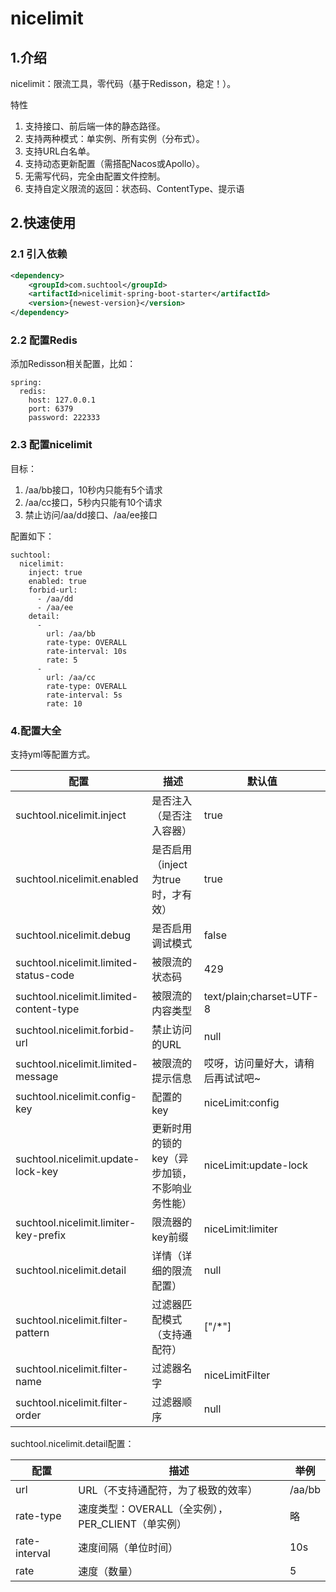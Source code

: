 # nicelimit

## 1.介绍

nicelimit：限流工具，零代码（基于Redisson，稳定！）。

特性

1. 支持接口、前后端一体的静态路径。
2. 支持两种模式：单实例、所有实例（分布式）。
3. 支持URL白名单。
4. 支持动态更新配置（需搭配Nacos或Apollo）。
5. 无需写代码，完全由配置文件控制。
6. 支持自定义限流的返回：状态码、ContentType、提示语

## 2.快速使用

### 2.1 引入依赖
```xml
<dependency>
    <groupId>com.suchtool</groupId>
    <artifactId>nicelimit-spring-boot-starter</artifactId>
    <version>{newest-version}</version>
</dependency>
```

### 2.2 配置Redis

添加Redisson相关配置，比如：
```
spring:
  redis:
    host: 127.0.0.1
    port: 6379
    password: 222333
```
### 2.3 配置nicelimit

目标：
1. /aa/bb接口，10秒内只能有5个请求 
2. /aa/cc接口，5秒内只能有10个请求 
3. 禁止访问/aa/dd接口、/aa/ee接口

配置如下：

```
suchtool:
  nicelimit:
    inject: true
    enabled: true
    forbid-url:
      - /aa/dd
      - /aa/ee
    detail:
      -
        url: /aa/bb
        rate-type: OVERALL
        rate-interval: 10s
        rate: 5
      -
        url: /aa/cc
        rate-type: OVERALL
        rate-interval: 5s
        rate: 10
```

### 4.配置大全

支持yml等配置方式。

| 配置                  | 描述                                       | 默认值                           |
|-----------------------|------------------------------------------|----------------------------------|
| suchtool.nicelimit.inject                | 是否注入（是否注入容器）            | true                             |
| suchtool.nicelimit.enabled               | 是否启用（inject为true时，才有效）  | true                             |
| suchtool.nicelimit.debug               | 是否启用调试模式          | false                                |
| suchtool.nicelimit.limited-status-code   | 被限流的状态码                      | 429                              |
| suchtool.nicelimit.limited-content-type  | 被限流的内容类型                    | text/plain;charset=UTF-8         |
| suchtool.nicelimit.forbid-url       | 禁止访问的URL                    | null  |
| suchtool.nicelimit.limited-message       | 被限流的提示信息                    | 哎呀，访问量好大，请稍后再试试吧~  |
| suchtool.nicelimit.config-key            | 配置的key                           | niceLimit:config                 |
| suchtool.nicelimit.update-lock-key       | 更新时用的锁的key（异步加锁，不影响业务性能）| niceLimit:update-lock   |
| suchtool.nicelimit.limiter-key-prefix    | 限流器的key前缀                     | niceLimit:limiter               |
| suchtool.nicelimit.detail                | 详情（详细的限流配置）           | null                             |
| suchtool.nicelimit.filter-pattern        | 过滤器匹配模式（支持通配符）     | ["/*"]                             |
| suchtool.nicelimit.filter-name           | 过滤器名字                       | niceLimitFilter                  |
| suchtool.nicelimit.filter-order          | 过滤器顺序                       | null                             |

suchtool.nicelimit.detail配置：

| 配置           | 描述                   | 举例       |
|----------------|------------------------|------------|
| url            | URL（不支持通配符，为了极致的效率） | /aa/bb |
| rate-type      | 速度类型：OVERALL（全实例），PER_CLIENT（单实例） | 略   |
| rate-interval  | 速度间隔（单位时间）   | 10s |
| rate           | 速度（数量）           | 5   |